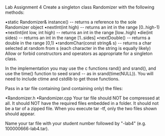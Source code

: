 Lab Assignment 4
Create a singleton class Randomizer with the following methods:

•static Randomizer& instance() -- returns a reference to the sole Randomizer object •nextInt(int high) -- returns an int in the range [0..high-1) •nextInt(int low, int high) -- returns an int in the range [low..high) •die(int sides) -- returns an int in the range [1..sides] •nextDouble() -- returns a double in the range [0,1) •randomChar(const string& s) -- returns a char selected at random from s (each character in the string is equally likely) Allow or forbid constructors and operators as appropriate for a singleton class.

In the implementation you may use the c functions rand() and srand(), and use the time() function to seed srand -- as in srand(time(NULL)).  You will need to include ctime and cstdlib to get those functions.

Pass in a tar file containing (and containing only) the files:

•Randomizer.h •Randomizer.cpp Your tar file should NOT be compressed at all.  It should NOT have the required files embedded in a folder.  It should not be a tar of a zipped file.  When you execute tar -tf, only the two files shown should appear. 

Name your tar file with your student number followed by "-lab4" (e.g. 100000666-lab4.tar). 
